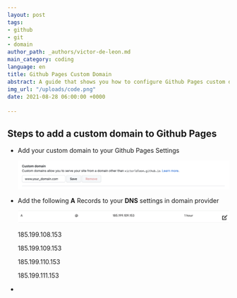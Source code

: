 ```yaml
---
layout: post
tags:
- github
- git
- domain
author_path: _authors/victor-de-leon.md
main_category: coding
language: en
title: Github Pages Custom Domain
abstract: A guide that shows you how to configure Github Pages custom domain.
img_url: "/uploads/code.png"
date: 2021-08-28 06:00:00 +0000

---
```

## Steps to add a custom domain to Github Pages

* Add your custom domain to your Github Pages Settings

  ![](/uploads/screen-shot-2021-08-28-at-2-25-06-p-m.png)
* Add the following **A** Records to your **DNS** settings in domain provider

  ![](/uploads/screen-shot-2021-08-28-at-2-49-46-p-m.png)

  185\.199.108.153

  185\.199.109.153

  185\.199.110.153

  185\.199.111.153
* 